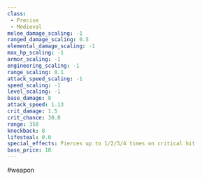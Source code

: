 ```yaml
---
class: 
 - Precise
 - Medieval
melee_damage_scaling: -1
ranged_damage_scaling: 0.5
elemental_damage_scaling: -1
max_hp_scaling: -1
armor_scaling: -1
engineering_scaling: -1
range_scaling: 0.1
attack_speed_scaling: -1
speed_scaling: -1
level_scaling: -1
base_damage: 8
attack_speed: 1.13
crit_damage: 1.5
crit_chance: 30.0
range: 350
knockback: 8
lifesteal: 0.0
special_effects: Pierces up to 1/2/3/4 times on critical hit
base_price: 18
---
```

#weapon